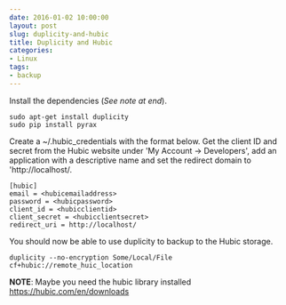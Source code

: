 ```yaml
---
date: 2016-01-02 10:00:00
layout: post
slug: duplicity-and-hubic
title: Duplicity and Hubic
categories:
- Linux
tags:
- backup 
---
```

Install the dependencies (*See note at end*).

	sudo apt-get install duplicity 
	sudo pip install pyrax

Create a ~/.hubic_credentials with the format below.
Get the client ID and secret from the Hubic website under 'My Account -> Developers', add an application with a descriptive name and set the redirect domain to 'http://localhost/.


	[hubic] 
	email = <hubicemailaddress>
	password = <hubicpassword>
	client_id = <hubicclientid> 
	client_secret = <hubicclientsecret>
	redirect_uri = http://localhost/

You should now be able to use duplicity to backup to the Hubic storage.

	duplicity --no-encryption Some/Local/File cf+hubic://remote_huic_location

**NOTE**: Maybe you need the hubic library installed <https://hubic.com/en/downloads>

